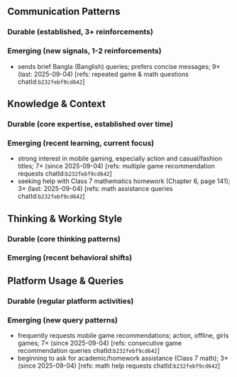 ## Communication Patterns
### Durable (established, 3+ reinforcements)

### Emerging (new signals, 1-2 reinforcements)
- sends brief Bangla (Banglish) queries; prefers concise messages; 9× (last: 2025-09-04) [refs: repeated game & math questions chatId:`b232febf9cd642`]

## Knowledge & Context
### Durable (core expertise, established over time)

### Emerging (recent learning, current focus)
- strong interest in mobile gaming, especially action and casual/fashion titles; 7× (since 2025-09-04) [refs: multiple game recommendation requests chatId:`b232febf9cd642`]
- seeking help with Class 7 mathematics homework (Chapter 6, page 141); 3× (last: 2025-09-04) [refs: math assistance queries chatId:`b232febf9cd642`]

## Thinking & Working Style
### Durable (core thinking patterns)

### Emerging (recent behavioral shifts)

## Platform Usage & Queries
### Durable (regular platform activities)

### Emerging (new query patterns)
- frequently requests mobile game recommendations; action, offline, girls games; 7× (since 2025-09-04) [refs: consecutive game recommendation queries chatId:`b232febf9cd642`]
- beginning to ask for academic/homework assistance (Class 7 math); 3× (since 2025-09-04) [refs: math help requests chatId:`b232febf9cd642`]